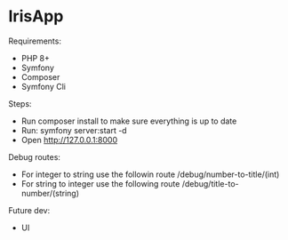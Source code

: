 # IrisApp
Requirements:
 * PHP 8+
 * Symfony
 * Composer
 * Symfony Cli

Steps:
 * Run composer install to make sure everything is up to date
 * Run: symfony server:start -d
 * Open http://127.0.0.1:8000

Debug routes:
 * For integer to string use the followin route /debug/number-to-title/(int)
 * For string to integer use the following route /debug/title-to-number/(string)

Future dev:
 * UI
